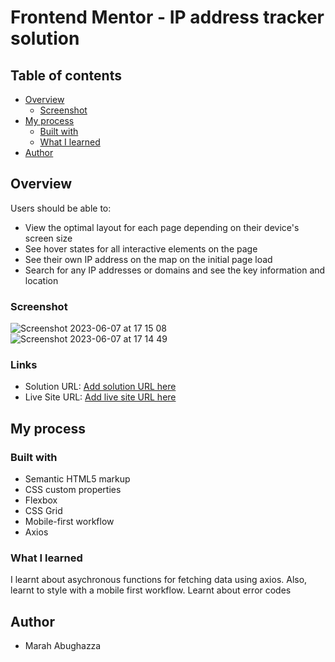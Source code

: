 # Frontend Mentor - IP address tracker solution

## Table of contents

- [Overview](#overview)
  - [Screenshot](#screenshot)
- [My process](#my-process)
  - [Built with](#built-with)
  - [What I learned](#what-i-learned)
- [Author](#author)

## Overview


Users should be able to:

- View the optimal layout for each page depending on their device's screen size
- See hover states for all interactive elements on the page
- See their own IP address on the map on the initial page load
- Search for any IP addresses or domains and see the key information and location

### Screenshot

![Screenshot 2023-06-07 at 17 15 08](https://github.com/marahmedi/IP-address-tracker/assets/93393032/22b5b03f-e87e-49d5-bcaa-fc02497da28d)
![Screenshot 2023-06-07 at 17 14 49](https://github.com/marahmedi/IP-address-tracker/assets/93393032/58b533e2-80b5-456e-bd09-7df833d01468)



### Links

- Solution URL: [Add solution URL here](https://your-solution-url.com)
- Live Site URL: [Add live site URL here](https://your-live-site-url.com)

## My process

### Built with

- Semantic HTML5 markup
- CSS custom properties
- Flexbox
- CSS Grid
- Mobile-first workflow
- Axios


### What I learned

I learnt about asychronous functions for fetching data using axios.
Also, learnt to style with a mobile first workflow.
Learnt about error codes

## Author

- Marah Abughazza

